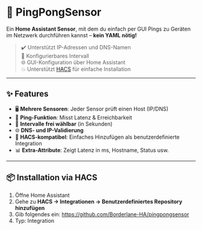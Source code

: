 # 🏓 PingPongSensor

Ein **Home Assistant Sensor**, mit dem du einfach per GUI Pings zu Geräten im Netzwerk durchführen kannst – **kein YAML nötig!**

> ✔️ Unterstützt IP-Adressen und DNS-Namen  
> 🔁 Konfigurierbares Intervall  
> 🌐 GUI-Konfiguration über Home Assistant  
> 💥 Unterstützt [HACS](https://hacs.xyz/) für einfache Installation

---

## ✨ Features

- 🖥 **Mehrere Sensoren**: Jeder Sensor prüft einen Host (IP/DNS)
- 🧠 **Ping-Funktion**: Misst Latenz & Erreichbarkeit
- 🔧 **Intervalle frei wählbar** (in Sekunden)
- 🌐 **DNS- und IP-Validierung**
- 🧩 **HACS-kompatibel**: Einfaches Hinzufügen als benutzerdefinierte Integration
- 📊 **Extra-Attribute**: Zeigt Latenz in ms, Hostname, Status usw.

---

## 📦 Installation via HACS

1. Öffne Home Assistant
2. Gehe zu **HACS → Integrationen → Benutzerdefiniertes Repository hinzufügen**
3. Gib folgendes ein: https://github.com/Borderlane-HA/pingpongsensor
4. Typ: Integration

